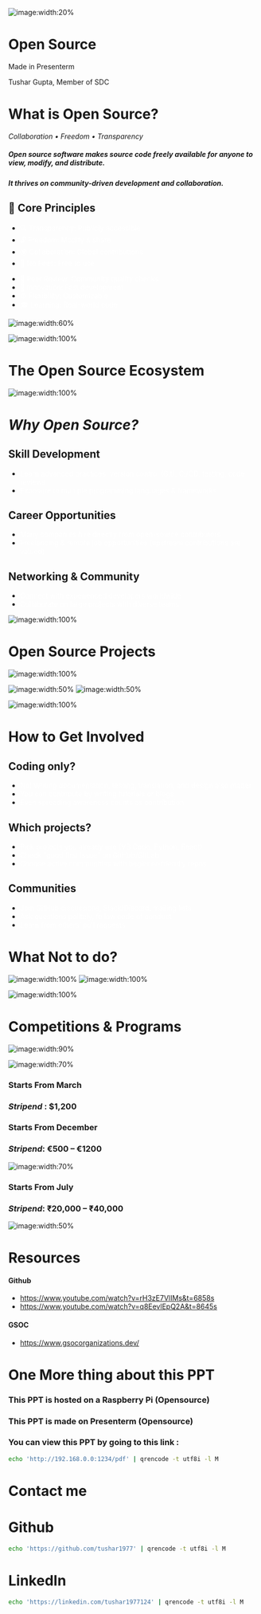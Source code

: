 
![image:width:20%](images/main.jpg)
<!-- font_size: 5 -->
<!-- jump_to_middle -->
Open Source
===

<!-- font_size: 2 -->
<!-- alignment: center -->
Made in Presenterm
<!-- new_lines: 10-->
<!-- font_size: 2 -->
Tushar Gupta, Member of SDC

<!-- end_slide -->

<!-- new_lines: 2-->
<!-- font_size: 4 -->
What is Open Source?
===
<!-- alignment: center -->
*Collaboration • Freedom • Transparency*

<!-- alignment: center -->
<!-- font_size: 3-->
##### Open source software makes source code freely available for anyone to **view, modify, and distribute**. 

<!-- new_lines: 0-->
##### It thrives on **community-driven development** and **collaboration**.
<!-- new_lines: 2-->
<!-- alignment: left -->
<!-- font_size: 3 -->
## 🔑 Core Principles

<!-- font_size: 2 -->
<!-- column_layout: [1,1] -->
<!-- list_item_newlines: 2 -->
<!-- column: 0 -->



- <span style="color: #ffffff">🔍 Transparency: Publicly accessible</span>
- <span style="color: #ffffff">🔓 Freedom: Modify & share  </span>
- <span style="color: #ffffff">🌍 Collaboration: Global contributions  </span>
- <span style="color: #ffffff">💸 No Fees: Free to use  </span>
<!--column: 1-->
- <span style="color: #ffffff">📝 Peer Review: Community quality checks  </span>
- <span style="color: #ffffff">🚀 Innovation: Fast development  </span>
- <span style="color: #ffffff">⚙️ Flexibility: Customizable  </span>
- <span style="color: #ffffff">🎓 Learning: Real-world code  </span>

<!-- jump_to_middle -->
<!-- reset_layout -->

![image:width:60%](images/main-img.png)
<!-- end_slide -->

![image:width:100%](images/meme.jpeg)

<!-- end_slide -->
<!-- new_lines: 2-->
<!-- font_size: 4 -->
The Open Source Ecosystem
===

![image:width:100%](images/opensource2.jpg)
<!-- end_slide -->

<!-- new_lines: 2-->
<!-- font_size: 5 -->
<!-- jump_to_middle -->
<!-- alignment: center -->
*Why Open Source?*
===

<!-- end_slide -->

<!-- new_lines: 4-->
<!-- column_layout: [3,1] -->
<!-- column: 0 -->

<!-- list_item_newlines: 3 -->
<!-- alignment: left -->
<!-- font_size: 3-->
## Skill Development

<!-- font_size: 3-->
- <span style="color: #ffffff"> Learn advanced practices: version control (Git), CI/CD, testing, code reviews</span>
- <span style="color: #ffffff"> Exposure to multiple programming languages & frameworks</span>

<!-- new_lines: 2-->
<!-- font_size: 3 -->
## Career Opportunities

<!-- font_size: 3 -->
- <span style="color: #ffffff"> Many companies hire directly from open-source contributors</span>
- <span style="color: #ffffff"> Freelancing & remote job opportunities (upstream contributions are valued)</span>

<!-- new_lines: 2-->
<!-- font_size: 3 -->
## Networking & Community

<!-- font_size: 3 -->
- <span style="color: #ffffff"> Connect with experienced developers worldwide</span>
- <span style="color: #ffffff"> Collaborate on large projects with diverse teams</span>


<!-- column: 1 -->

<!-- alignment: center -->
![image:width:100%](images/benifits.jpeg)
<!-- end_slide -->

<!-- new_lines: 2-->
<!-- font_size: 6 -->
<!-- jump_to_middle -->
Open Source Projects
===
<!-- end_slide -->
![image:width:100%](images/meme3.jpeg)
<!-- end_slide -->

![image:width:50%](images/linux.jpeg)
![image:width:50%](images/stats.png)
<!-- end_slide -->

![image:width:100%](images/opensource-phone.jpeg)
<!-- end_slide -->


<!-- font_size: 4 -->
How to Get Involved
===

<!-- column_layout: [1,1] -->

<!-- column: 0 -->
<!-- new_lines: 3-->
<!-- font_size: 3-->
## Coding only?

<!-- font_size: 2-->
<!-- list_item_newlines: 2 -->
- <span style="color: #ffffff">No! Writing documentation, testing, translation, and design also matter</span>
- <span style="color: #ffffff">You can contribute by writing tutorials or blogs</span>
- <span style="color: #ffffff">Even spreading awareness counts as contribution</span>
<!-- new_lines: 2-->
<!-- font_size: 3-->
## Which projects?

<!-- font_size: 2-->

<!-- list_item_newlines: 2 -->
- <span style="color: #ffffff"> Pick projects you already use (VS Code, Python, React)  </span>
- <span style="color: #ffffff"> Check "good first issue" on GitHub/GitLab  </span>
- <span style="color: #ffffff">Choose active communities with beginner-friendly repos  </span>

<!-- column: 1 -->
<!-- new_lines: 5-->
<!-- font_size: 3-->
## Communities

<!-- font_size: 2-->
<!-- list_item_newlines: 2 -->
- <span style="color: #ffffff">Join GitHub discussions, Slack/Discord, mailing lists  </span>
- <span style="color: #ffffff">Ask questions politely, follow code of conduct  </span>
- <span style="color: #ffffff">Learn from others’ pull requests  </span>


<!-- end_slide -->

<!-- font_size: 4 -->
What Not to do?
===

![image:width:100%](images/apna.jpeg)
![image:width:100%](images/apna2.jpeg)
<!-- end_slide -->

<!-- alignment: center-->

![image:width:100%](images/update.jpeg)
<!-- end_slide -->
<!-- new_lines: 3-->
<!-- alignment: center-->
<!-- font_size: 5-->
Competitions & Programs
===
![image:width:90%](images/money.jpg)
<!-- end_slide -->

<!-- new_lines: 3-->

<!-- alignment: center-->
<!-- column_layout: [1,1] -->
<!-- column: 0-->

![image:width:70%](images/gsoc.png)
<!-- font_size: 3-->
<!-- new_lines: 1-->
### Starts From March
### *Stripend* : $1,200
<!-- new_lines: 2-->

<!-- font_size: 3-->
<!-- new_lines: 1-->
### Starts From December
### *Stripend*: €500 – €1200
![image:width:70%](images/sok.png)
<!-- column: 1-->

<!-- new_lines: 5-->

<!-- font_size: 3-->
### Starts From July
### *Stripend*: ₹20,000 – ₹40,000

![image:width:50%](images/red.png)
<!-- end_slide -->
<!-- new_lines: 2-->
<!-- font_size: 4 -->
Resources
===
<!-- jump_to_middle-->
<!-- column_layout: [1,1]-->
<!-- column: 0-->
#### Github

<!-- list_item_newlines: 2 -->
<!-- font_size: 2 -->
- https://www.youtube.com/watch?v=rH3zE7VlIMs&t=6858s
- https://www.youtube.com/watch?v=q8EevlEpQ2A&t=8645s

<!-- column: 1-->
<!-- font_size: 4 -->
#### GSOC

<!-- font_size: 2 -->
- https://www.gsocorganizations.dev/
<!-- end_slide -->

<!-- font_size: 3-->


<!-- new_lines: 2-->
<!-- font_size: 6 -->
<!-- jump_to_middle -->
One More thing about this PPT
===

<!-- end_slide -->
<!-- new_lines: 4-->
<!-- font_size: 3 -->
### This PPT is hosted on a Raspberry Pi (Opensource)
### This PPT is made on Presenterm (Opensource)
### You can view this PPT by going to this link :
<!-- reset_layout -->
<!-- font_size: 2 -->
<!-- column_layout: [1, 2] -->
<!-- column: 0-->

<!-- column: 1-->

```bash +exec
echo 'http://192.168.0.0:1234/pdf' | qrencode -t utf8i -l M
```
<!-- end_slide -->
<!-- font_size: 4 -->
Contact me
===
<!-- reset_layout -->
<!-- font_size: 2 -->
<!-- column_layout: [1, 1] -->
<!-- column: 0 -->
# Github
```bash +exec
echo 'https://github.com/tushar1977' | qrencode -t utf8i -l M

```
<!-- column: 1 -->
# LinkedIn
```bash +exec
echo 'https://linkedin.com/tushar1977124' | qrencode -t utf8i -l M



```

